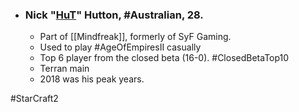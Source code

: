 - ### Nick "**[HuT](https://liquipedia.net/starcraft2/HuT)**" Hutton, #Australian, 28.
	- Part of [[Mindfreak]], formerly of SyF Gaming.
	- Used to play #AgeOfEmpiresII casually
	- Top 6 player from the closed beta (16-0). #ClosedBetaTop10 
	- Terran main
	- 2018 was his peak years.

#StarCraft2 
